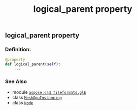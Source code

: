﻿---
title: logical_parent property
second_title: Aspose.CAD for Python via .NET API References
description: 
type: docs
weight: 110
url: /python-net/aspose.cad.fileformats.glb/meshgpuinstancing/logical_parent/
is_root: false
---

## logical_parent property

### Definition:
```python
@property
def logical_parent(self):
    ...
```

### See Also
* module [`aspose.cad.fileformats.glb`](../../)
* class [`MeshGpuInstancing`](/cad/python-net/aspose.cad.fileformats.glb/meshgpuinstancing)
* class [`Node`](/cad/python-net/aspose.cad.fileformats.glb/node)
